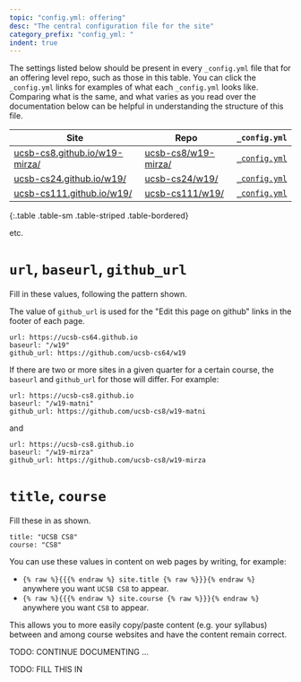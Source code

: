 ```yaml
---
topic: "config.yml: offering"
desc: "The central configuration file for the site"
category_prefix: "config_yml: "
indent: true
---
```


The settings listed below should be present in every `_config.yml` file that for an offering level repo, such as those in this table.  You can click the `_config.yml` links for examples of what each `_config.yml` looks like.  Comparing what is the same, and what varies as you read over the documentation below can be helpful in understanding the structure of this file.

| Site | Repo | `_config.yml` |
|------|------|--------------|
| [ucsb-cs8.github.io/w19-mirza/](https://ucsb-cs8.github.io/w19-mirza/) | [ucsb-cs8/w19-mirza/](https://github.com/ucsb-cs8/w19-mirza/) | [`_config.yml`](https://github.com/ucsb-cs8/w19-mirza/blob/master/_config.yml) |
| [ucsb-cs24.github.io/w19/](https://ucsb-cs24.github.io/w19/) | [ucsb-cs24/w19/](https://github.com/ucsb-cs24/w19-mirza/) | [`_config.yml`](https://github.com/ucsb-cs24/w19/blob/master/_config.yml) |
| [ucsb-cs111.github.io/w19/](https://ucsb-cs111.github.io/w19/) | [ucsb-cs111/w19/](https://github.com/ucsb-cs111/w19/) | [`_config.yml`](https://github.com/ucsb-cs111/w19/blob/master/_config.yml) |
{:.table .table-sm .table-striped .table-bordered}

etc.


# `url`, `baseurl`, `github_url`

Fill in these values, following the pattern shown.

The value of `github_url` is used for the "Edit this page on github" links in the footer of each page.

```
url: https://ucsb-cs64.github.io 
baseurl: "/w19"  
github_url: https://github.com/ucsb-cs64/w19
```

If there are two or more sites in a given quarter for a certain course, the `baseurl` and `github_url` for those will differ.
For example:

```
url: https://ucsb-cs8.github.io 
baseurl: "/w19-matni"  
github_url: https://github.com/ucsb-cs8/w19-matni
```

and

```
url: https://ucsb-cs8.github.io 
baseurl: "/w19-mirza"  
github_url: https://github.com/ucsb-cs8/w19-mirza
```



# `title`, `course`

Fill these in as shown.  

```
title: "UCSB CS8"
course: "CS8"
```

You can use these values in content on web pages by writing, for example:
* `{% raw %}{{{% endraw %} site.title {% raw %}}}{% endraw %}` anywhere you want `UCSB CS8` to appear.
* `{% raw %}{{{% endraw %} site.course {% raw %}}}{% endraw %}` anywhere you want `CS8` to appear.

This allows you to more easily copy/paste content (e.g. your syllabus) between and among course websites and have the content
remain correct.

TODO: CONTINUE DOCUMENTING ...

TODO: FILL THIS IN
